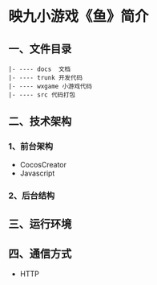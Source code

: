 # 映九小游戏《鱼》简介

## 一、文件目录
```
|- ---- docs  文档
|- ---- trunk 开发代码
|- ---- wxgame 小游戏代码
|- ---- src 代码打包
```
## 二、技术架构
### 1、前台架构
* CocosCreator
* Javascript

### 2、后台结构

## 三、运行环境

## 四、通信方式
* HTTP
